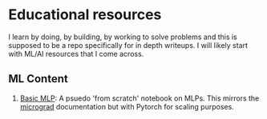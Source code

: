 # Educational resources

I learn by doing, by building, by working to solve problems and this is supposed to be a repo specifically for in depth writeups. I will likely start with ML/AI resources that I come across.

## ML Content
1) [Basic MLP](/mlp_explained_pytorch.ipynb): A psuedo 'from scratch' notebook on MLPs. This mirrors the [micrograd](https://github.com/eriktholmes/Zero-to-hero-course/tree/main/episode-1/micrograd) documentation but with Pytorch for scaling purposes. 
